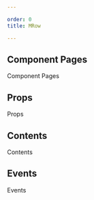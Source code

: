 ```yaml
---

order: 0
title: MRow

---
```

 
## Component Pages
 
Component Pages
 
## Props
 
Props
 
## Contents
 
Contents
 
## Events
 
Events
 
